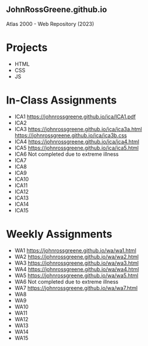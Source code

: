 ## JohnRossGreene.github.io
Atlas 2000 - Web Repository (2023)

# Projects
* HTML
* CSS
* JS

# In-Class Assignments
* ICA1
https://johnrossgreene.github.io/ica/ICA1.pdf
* ICA2
* ICA3
https://johnrossgreene.github.io/ica/ica3a.html
https://johnrossgreene.github.io/ica/ica3b.css
* ICA4
https://johnrossgreene.github.io/ica/ica4.html
* ICA5
https://johnrossgreene.github.io/ica/ica5.html
* ICA6
Not completed due to extreme illness
* ICA7
* ICA8
* ICA9
* ICA10
* ICA11
* ICA12
* ICA13
* ICA14
* ICA15
# Weekly Assignments
* WA1
https://johnrossgreene.github.io/wa/wa1.html
* WA2
https://johnrossgreene.github.io/wa/wa2.html
* WA3
https://johnrossgreene.github.io/wa/wa3.html
* WA4
https://johnrossgreene.github.io/wa/wa4.html
* WA5
https://johnrossgreene.github.io/wa/wa5.html
* WA6
Not completed due to extreme illness
* WA7
https://johnrossgreene.github.io/wa/wa7.html
* WA8
* WA9
* WA10
* WA11
* WA12
* WA13
* WA14
* WA15